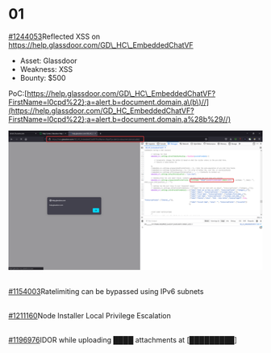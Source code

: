 # 01

[\#1244053](https://hackerone.com/reports/1244053)Reflected XSS on https://help.glassdoor.com/GD\_HC\_EmbeddedChatVF

* Asset: Glassdoor
* Weakness: XSS
* Bounty: $500

PoC:[https://help.glassdoor.com/GD\_HC\_EmbeddedChatVF?FirstName=l0cpd%22};a=alert,b=document.domain,a\(b\)//](https://help.glassdoor.com/GD_HC_EmbeddedChatVF?FirstName=l0cpd%22};a=alert,b=document.domain,a%28b%29//)

![](../../../.gitbook/assets/image%20%2814%29.png)



[  
\#1154003](https://hackerone.com/reports/1154003)Ratelimiting can be bypassed using IPv6 subnets

[  
\#1211160](https://hackerone.com/reports/1211160)Node Installer Local Privilege Escalation



[  
\#1196976](https://hackerone.com/reports/1196976)IDOR while uploading ████ attachments at \[█████████\]

